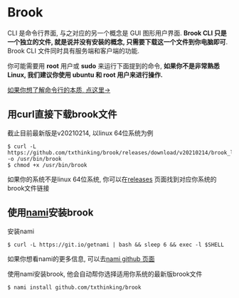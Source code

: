 # Brook

CLI 是命令行界面, 与之对应的另一个概念是 GUI 图形用户界面. **Brook CLI 只是一个独立的文件, 就是说并没有安装的概念, 只需要下载这一个文件到你电脑即可**. Brook CLI 文件同时具有服务端和客户端的功能.

你可能需要用 **root** 用户或 **sudo** 来运行下面提到的命令, **如果你不是非常熟悉 Linux, 我们建议你使用 ubuntu 和 root 用户来进行操作.**

[如果你想了解命令行的本质, 点这里->](https://talks.txthinking.com/)

## 用curl直接下载brook文件

截止目前最新版是v20210214, 以linux 64位系统为例

```
$ curl -L https://github.com/txthinking/brook/releases/download/v20210214/brook_linux_amd64 -o /usr/bin/brook
$ chmod +x /usr/bin/brook
```

如果你的系统不是linux 64位系统, 你可以在[releases](https://github.com/txthinking/brook/releases) 页面找到对应你系统的brook文件链接

## 使用[nami](https://github.com/txthinking/nami)安装brook

安装nami

```
$ curl -L https://git.io/getnami | bash && sleep 6 && exec -l $SHELL
```

如果你想看nami的更多信息, 可以去[nami github 页面](https://github.com/txthinking/nami)

使用nami安装brook, 他会自动帮你选择适用你系统的最新版brook文件

```
$ nami install github.com/txthinking/brook
```
